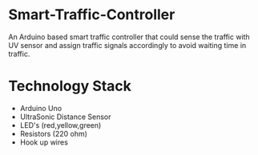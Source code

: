# **Smart-Traffic-Controller**

An Arduino based smart traffic controller that could sense the traffic with UV sensor and assign traffic signals accordingly to avoid waiting time in traffic.

# Technology Stack
  * Arduino Uno
  * UltraSonic Distance Sensor
  * LED's (red,yellow,green)
  * Resistors (220 ohm)
  * Hook up wires
  
